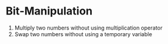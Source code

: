 # Bit-Manipulation

1. Multiply two numbers without using multiplication operator
2. Swap two numbers without using a temporary variable

